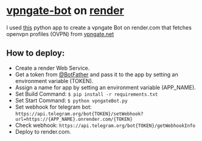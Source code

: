 # [vpngate-bot](https://vpngate.net) on [render](https://render.com)

I used [this](https://github.com/Eldinnie/ptb-heroku-skeleton) python app to create a vpngate Bot on render.com that fetches openvpn profiles (OVPN) from [vpngate.net](https://vpngate.net)

## How to deploy:
* Create a render Web Service.
* Get a token from [@BotFather](https://t.me/botfather) and pass it to the app by setting an environment variable (TOKEN).
* Assign a name for app by setting an environment variable (APP_NAME).
* Set Build Command: `$ pip install -r requirements.txt`
* Set Start Command: `$ python vpngateBot.py`
* Set webhook for telegram bot: `https://api.telegram.org/bot{TOKEN}/setWebhook?url=https://{APP_NAME}.onrender.com/{TOKEN}`
* Check webhook: `https://api.telegram.org/bot{TOKEN}/getWebhookInfo`
* Deploy to render.com.
